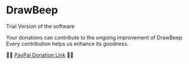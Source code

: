 # DrawBeep
Trial Version of the software

Your donations can contribute to the ongoing improvement of DrawBeep. Every contribution helps us enhance its goodness.


💚🧚
[PayPal Donation Link](https://www.paypal.me/awdsjlp)
💚🦖
